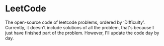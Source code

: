 # LeetCode
The open-source code of leetcode problems, ordered by ‘Difficulty’. Currently, it doesn't include solutions of all the problem, that's because I just have finished part of the problem. However, I'll update the code day by day.
